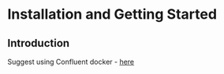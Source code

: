 # Installation and Getting Started

## Introduction

Suggest using Confluent docker - [here](https://docs.confluent.io/current/installation/docker/docs/installation/single-node-client.html)

